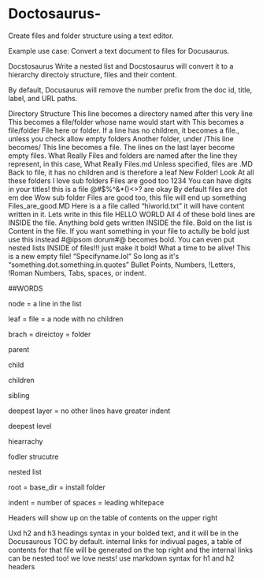 # Doctosaurus-
Create files and folder structure using a text editor.

Example use case: Convert a text document to files for Docusaurus.


Docstosaurus
Write a nested list and Docstosaurus will convert it to a hierarchy directoiy structure, files and their content.

By default, Docusaurus will remove the number prefix from the doc id, title, label, and URL paths.

Directory Structure
This line becomes a directory named after this very line
This becomes a file/folder whose name would start with This becomes a file/folder
File here or folder. If a line has no children, it becomes a file., unless you check allow empty folders
Another folder, under /This line becomes/
This line becomes a file. The lines on the last layer become empty files.
What Really Files and folders are named after the line they represent, in this case, What Really Files.md
Unless specified, files are .MD
Back to file, it has no children and is therefore a leaf
New Folder!
Look At all these folders
I love sub folders
Files are good too
1234 You can have digits in your titles! this is a file @#$%^&*()<>? are okay
By default files are dot em dee
Wow sub folder
Files are good too, this file will end up something Files_are_good.MD
Here is a a file called “hiworld.txt” it will have content written in it.
Lets write in this file
HELLO WORLD
All 4 of these bold lines are INSIDE the file. Anything bold gets written INSIDE the file. Bold on the list is Content in the file.
If you want something in your file to actully be bold just use this instead #@ipsom dorum#@ becomes bold.
You can even put nested lists INSIDE of files!!! just make it bold!
What a time to be alive! This is a new empty file! “Specifyname.lol”
So long as it's “something.dot.something.in.quotes”
Bullet Points, Numbers, !Letters, !Roman Numbers, Tabs, spaces, or indent.

##WORDS

node = a line in the list

leaf = file = a node with no children

brach = direictoy = folder

parent

child

children

sibling

deepest layer = no other lines have greater indent

deepest level

hiearrachy

fodler strucutre

nested list

root = base_dir = install folder

indent = number of spaces = leading whitepace

Headers
will show up on the table of contents on the upper right

Uxd h2 and h3 headings syntax in your bolded text, and it will be in the Docusaurous TOC by default.
internal links for indivual pages, a table of contents for that file will be generated on the top right and the internal links can be nested too! we love nests! use markdown syntax for h1 and h2 headers
